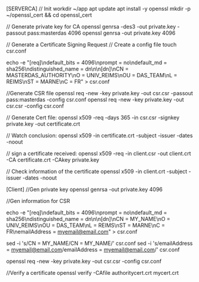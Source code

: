 [SERVERCA]
// Init
workdir ~/app
apt update
apt install -y openssl
mkdir -p ~/openssl_cert && cd openssl_cert

// Generate private key for CA
openssl genrsa -des3 -out private.key -passout pass:masterdas 4096
openssl genrsa -out private.key 4096

// Generate a Certificate Signing Request
// Create a config file
touch csr.conf

echo -e "[req]\ndefault_bits = 4096\nprompt = no\ndefault_md = sha256\ndistinguished_name = dn\n\n[dn]\nCN = MASTERDAS_AUTHORITY\nO = UNIV_REIMS\nOU = DAS_TEAM\nL = REIMS\nST = MARNE\nC = FR" > csr.conf 

//Generate CSR file
openssl req -new -key private.key -out csr.csr -passout pass:masterdas -config csr.conf 
openssl req -new -key private.key -out csr.csr -config csr.conf 

// Generate Cert file:
openssl x509 -req -days 365 -in csr.csr -signkey private.key -out certificate.crt


// Watch conclusion: 
openssl x509 -in certificate.crt -subject -issuer -dates -noout


// sign a certificate received:
openssl x509 -req -in client.csr -out client.crt -CA certificate.crt -CAkey private.key

// Check information of the certificate
openssl x509 -in client.crt -subject -issuer -dates -noout




[Client]
//Gen private key
openssl genrsa -out private.key 4096

//Gen information for CSR

echo -e "[req]\ndefault_bits = 4096\nprompt = no\ndefault_md = sha256\ndistinguished_name = dn\n\n[dn]\nCN = MY_NAME\nO = UNIV_REIMS\nOU = DAS_TEAM\nL = REIMS\nST = MARNE\nC = FR\nemailAddress = myemail@email.com" > csr.conf 

sed -i 's/CN = MY_NAME/CN = MY_NAME/' csr.conf
sed -i 's/emailAddress = myemail@email.com/emailAddress = myemail@email.com/' csr.conf

openssl req -new -key private.key -out csr.csr -config csr.conf

//Verify a certificate
openssl verify -CAfile authoritycert.crt mycert.crt
